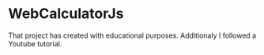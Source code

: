 # WebCalculatorJs
That project has created with educational purposes. 
Additionaly I followed a Youtube tutorial. 
